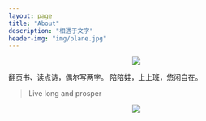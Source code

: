 ```yaml
---
layout: page
title: "About"
description: "相遇于文字"
header-img: "img/plane.jpg"
---
```


<center>
    <p><img src="http://dreamofbook.qiniudn.com/Zero.png" align="center"></p>
</center>

翻页书、读点诗，偶尔写两字。
陪陪娃，上上班，悠闲自在。


> Live long and prosper

<center>
    <p><img src="http://dreamofbook.qiniudn.com/hacker.png" align="center"></p>
</center>
